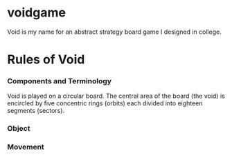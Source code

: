 # voidgame

Void is my name for an abstract strategy board game I designed in college. 

# Rules of Void

### Components and Terminology
Void is played on a circular board. The central area of the board (the void) is encircled by five concentric rings (orbits) each divided into eighteen segments (sectors). 

### Object

### Movement